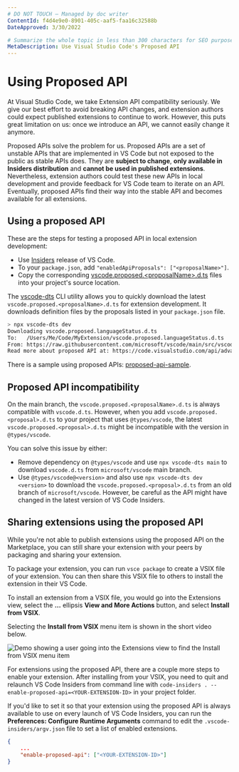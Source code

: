 ```yaml
---
# DO NOT TOUCH — Managed by doc writer
ContentId: f4d4e9e0-8901-405c-aaf5-faa16c32588b
DateApproved: 3/30/2022

# Summarize the whole topic in less than 300 characters for SEO purpose
MetaDescription: Use Visual Studio Code's Proposed API
---
```


# Using Proposed API

At Visual Studio Code, we take Extension API compatibility seriously. We give our best effort to avoid breaking API changes, and extension authors could expect published extensions to continue to work. However, this puts great limitation on us: once we introduce an API, we cannot easily change it anymore.

Proposed APIs solve the problem for us. Proposed APIs are a set of unstable APIs that are implemented in VS Code but not exposed to the public as stable APIs does. They are **subject to change**, **only available in Insiders distribution** and **cannot be used in published extensions**. Nevertheless, extension authors could test these new APIs in local development and provide feedback for VS Code team to iterate on an API. Eventually, proposed APIs find their way into the stable API and becomes available for all extensions.

## Using a proposed API

These are the steps for testing a proposed API in local extension development:

- Use [Insiders](/insiders) release of VS Code.
- To your `package.json`, add `"enabledApiProposals": ["<proposalName>"]`.
- Copy the corresponding [vscode.proposed.\<proposalName\>.d.ts](https://github.com/microsoft/vscode/blob/main/src/vscode-dts) files into your project's source location.

The [vscode-dts](https://github.com/microsoft/vscode-dts) CLI utility allows you to quickly download the latest `vscode.proposed.<proposalName>.d.ts` for extension development. It downloads definition files by the proposals listed in your `package.json` file.

```bash
> npx vscode-dts dev
Downloading vscode.proposed.languageStatus.d.ts
To:   /Users/Me/Code/MyExtension/vscode.proposed.languageStatus.d.ts
From: https://raw.githubusercontent.com/microsoft/vscode/main/src/vscode-dts/vscode.proposed.languageStatus.d.ts
Read more about proposed API at: https://code.visualstudio.com/api/advanced-topics/using-proposed-api
```

There is a sample using proposed APIs: [proposed-api-sample](https://github.com/microsoft/vscode-extension-samples/tree/main/proposed-api-sample).

## Proposed API incompatibility

On the main branch, the `vscode.proposed.<proposalName>.d.ts` is always compatible with `vscode.d.ts`. However, when you add `vscode.proposed.<proposal>.d.ts` to your project that uses `@types/vscode`, the latest `vscode.proposed.<proposal>.d.ts` might be incompatible with the version in `@types/vscode`.

You can solve this issue by either:

- Remove dependency on `@types/vscode` and use `npx vscode-dts main` to download `vscode.d.ts` from `microsoft/vscode` main branch.
- Use `@types/vscode@<version>` and also use `npx vscode-dts dev <version>` to download the `vscode.proposed.<proposal>.d.ts` from an old branch of `microsoft/vscode`. However, be careful as the API might have changed in the latest version of VS Code Insiders.

## Sharing extensions using the proposed API

While you're not able to publish extensions using the proposed API on the Marketplace, you can still share your extension with your peers by packaging and sharing your extension.

To package your extension, you can run `vsce package` to create a VSIX file of your extension. You can then share this VSIX file to others to install the extension in their VS Code.

To install an extension from a VSIX file, you would go into the Extensions view, select the **...** ellipsis **View and More Actions** button, and select **Install from VSIX**.

Selecting the **Install from VSIX** menu item is shown in the short video below.

![Demo showing a user going into the Extensions view to find the Install from VSIX menu item](images/proposed-api/install-from-vsix.gif)

For extensions using the proposed API, there are a couple more steps to enable your extension. After installing from your VSIX, you need to quit and relaunch VS Code Insiders from command line with `code-insiders . --enable-proposed-api=<YOUR-EXTENSION-ID>` in your project folder.

If you'd like to set it so that your extension using the proposed API is always available to use on every launch of VS Code Insiders, you can run the **Preferences: Configure Runtime Arguments** command to edit the `.vscode-insiders/argv.json` file to set a list of enabled extensions.

```json
{
    ...
    "enable-proposed-api": ["<YOUR-EXTENSION-ID>"]
}
```
